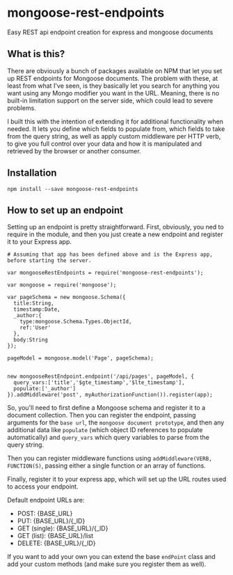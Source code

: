 mongoose-rest-endpoints
=======================

Easy REST api endpoint creation for express and mongoose documents

## What is this?

There are obviously a bunch of packages available on NPM that let you set up REST endpoints for Mongoose documents. The problem with these, at least from what I've seen, is they basically let you search for anything you want using any Mongo modifier you want in the URL. Meaning, there is no built-in limitation support on the server side, which could lead to severe problems.

I built this with the intention of extending it for additional functionality when needed. It lets you define which fields to populate from, which fields to take from the query string, as well as apply custom middleware per HTTP verb, to give you full control over your data and how it is manipulated and retrieved by the browser or another consumer.

## Installation

`npm install --save mongoose-rest-endpoints`

## How to set up an endpoint

Setting up an endpoint is pretty straightforward. First, obviously, you ned to require in the module, and then you just create a new endpoint and register it to your Express app.

```
# Assuming that app has been defined above and is the Express app, before starting the server.

var mongooseRestEndpoints = require('mongoose-rest-endpoints');

var mongoose = require('mongoose');

var pageSchema = new mongoose.Schema({
  title:String,
  timestamp:Date,
  _author:{
    type:mongoose.Schema.Types.ObjectId,
    ref:'User'
  },
  body:String
});

pageModel = mongoose.model('Page', pageSchema);
  

new mongooseRestEndpoint.endpoint('/api/pages', pageModel, {
  query_vars:['title','$gte_timestamp','$lte_timestamp'],
  populate:['_author']
}).addMiddleware('post', myAuthorizationFunction()).register(app);
```

So, you'll need to first define a Mongoose schema and register it to a document collection. Then you can register the endpoint, passing arguments for the `base url`, the `mongoose document prototype`, and then any additional data like `populate` (which object ID references to populate automatically) and `query_vars` which query variables to parse from the query string.

Then you can register middleware functions using `addMiddleware(VERB, FUNCTION(S)`, passing either a single function or an array of functions.

Finally, register it to your express app, which will set up the URL routes used to access your endpoint.

Default endpoint URLs are:

* POST: {BASE_URL}
* PUT: {BASE_URL}/{_ID}
* GET (single): {BASE_URL}/{_ID}
* GET (list): {BASE_URL}/list
* DELETE: {BASE_URL}/{_ID}

If you want to add your own you can extend the base `endPoint` class and add your custom methods (and make sure you register them as well).

